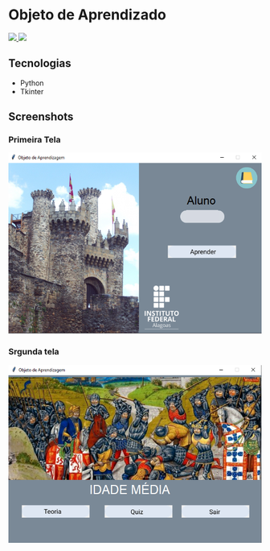 # Objeto de Aprendizado
<span>
<a href="https://www.python.org" >
    <img src="https://cdn.jsdelivr.net/gh/devicons/devicon/icons/python/python-original-wordmark.svg" width="150">
</a>
</span>
<span> <img src="https://www2.ifal.edu.br/o-ifal/comunicacao/arquivos/logos/copy_of_IFALvertical.png" width="150"> </span>
<br>

## Tecnologias
- Python
- Tkinter

## Screenshots
### Primeira Tela
<img src="screenshots/s1.png">

### Srgunda tela
<img src="screenshots/s2.png">
